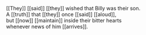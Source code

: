 [[They]] [[said]] [[they]] wished that Billy was their son.  
A [[truth]] that [[they]] once [[said]] [[aloud]],  
but [[now]] [[maintain]] inside their bitter hearts  
whenever news of him [[arrives]].  
